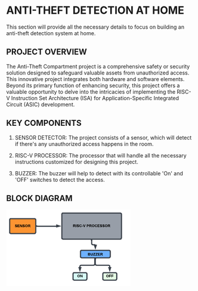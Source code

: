 # ANTI-THEFT DETECTION AT HOME #

This section will provide all the necessary details to focus on building an anti-theft detection system at home.

## PROJECT OVERVIEW ##

The Anti-Theft Compartment project is a comprehensive safety or security solution designed to safeguard valuable assets from unauthorized access. This innovative project integrates both hardware and software elements. Beyond its primary function of enhancing security, this project offers a valuable opportunity to delve into the intricacies of implementing the RISC-V Instruction Set Architecture (ISA) for Application-Specific Integrated Circuit (ASIC) development.

## KEY COMPONENTS ##

1. SENSOR DETECTOR: The project consists of a sensor, which will detect if there's any unauthorized access happens in the room.

2. RISC-V PROCESSOR: The processor that will handle all the necessary instructions customized for designing this project.

3. BUZZER: The buzzer will help to detect with its controllable 'On' and 'OFF' switches to detect the access.

## BLOCK DIAGRAM #
![image1](block_diagram.png)


